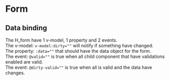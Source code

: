 # Form

## Data binding

The H_form have 1 v-model, 1 property and 2 events.<br>
The v-model: `v-model:dirty=""` will notify if something have changed.<br>
The property: `:data=""` that should have the data object for the form.<br>
The event: `@valid=""` is true when all child component that have validations enabled are valid.<br>
The event: `@dirty-valid=""` is true when all is valid and the data have changes.<br>

<hhl-live-editor title="" htmlCode=' 
    <template>
    <H_form :data="data" v-model:dirty="isDirty" @valid="isValid = $event"  @dirty-valid="isDirtyAndValid = $event" >
      <H_inputText label="Navn" v-model="data.navn" :validator="[validator.required]"></H_inputText>
      <H_inputText label="City" v-model="data.city" :validator="[validator.required]" class="mt-4"></H_inputText>
      <H_checkbox label="Valid" v-model="isValid"></H_checkbox>
      <H_checkbox label="Dirty" v-model="isDirty" ></H_checkbox>
      <H_checkbox label="DirtyAndValid" v-model="isDirtyAndValid" ></H_checkbox>
      <H_slider v-model="data.duration" min="0" max="100" ></H_slider>
      <H_btn class="self-start" type="submit">SAVE</H_btn>
    </H_form>
    </template>
    <script>
        // import { validator } from "lib/utils/validator";
        const {validator} = fakeImport;
        const isValid = ref(true);
        const isDirty = ref(false);
        const isDirtyAndValid = ref(false);
        const data = reactive({
        navn: "",
        city: "",
        duration: 10
        });
        return {isValid, isDirty, isDirtyAndValid, data, validator}
    </script>
'>
</hhl-live-editor>

<br>

<br>

<br>


